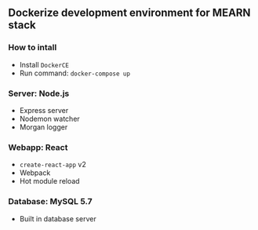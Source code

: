 ## Dockerize development environment for MEARN stack

### How to intall

- Install `DockerCE`
- Run command: `docker-compose up`

### Server: Node.js

- Express server
- Nodemon watcher
- Morgan logger

### Webapp: React

- `create-react-app` v2
- Webpack
- Hot module reload

### Database: MySQL 5.7

- Built in database server

